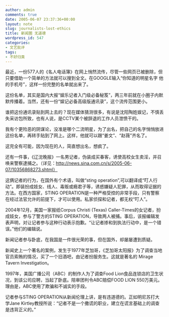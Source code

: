 ```yaml
---
author: admin
comments: true
date: 2005-06-07 23:37:36+00:00
layout: note
slug: journalists-lost-ethics
title: 新闻圈 无道德
wordpress_id: 547
categories:
- 文艺批评
tags:
- 不好归类
---
```


最近，一份577人的《名人电话簿》在网上悄然流传，尽管一些网页已被删除，但只要借助一个简单的方法就可以搜到全文。在GOOGLE输入“你知道的明星名字 他的手机号”，这样一份完整的名单就出来了。

这份名单，其实是国内大报“娱乐记者入门级必备秘笈”，两三年前就在小圈子内默默传播着。当然，还有一份“娱记必备高级版通讯录”，这个流传范围更小。

谁把这份通讯录贴到网上去的？现在媒体猜测很多，有说是沈阳陶姓娱记，不慎丢失采访包所致，也有人说，是CCTV某个被辞退的工作人员泄愤干的。

我有个更险恶的阴谋论，没准是哪个二流明星，为了出名，把自己的名字悄悄放进这份名单，再转手贴到了网上。这样，他就可以跟“姜文”、“赵薇”齐名了。

这完全有可能，因为现在的人，简直想出名，想疯了。

还有一件事，《辽沈晚报》一名男记者，伪装成买春客，诱使高校女生卖淫，并召唤来警察逮捕之。（详见：http://news.sina.com.cn/s/2005-06-07/10356868273.shtml）

这俩记者的行为，在国外有个术语，叫做“sting operation”,可以翻译成“叮人行动”。即装扮成妓女、线人、毒贩或瘾君子等，诱惑嫌疑人犯罪，从而取得证据的方法。在西方国家，STING OPERATION是一种严格受控的非常手段，只有警察在经过法官允许的前提下，才可以使用。私家侦探和记者，都无权“叮人”。

2004年12月，美国一家报纸Corpus Christi (Texas) Caller-Times的女记者，扮成妓女，参与了警方的STING OPERATION，导致两人被捕。事后，该报编辑发表声明，对让记者参与这种行动表示抱歉。“让记者掺和到执法行动中，是一个错误。”他们的编辑说。

新闻记者参与卧底，在我国是一件很光荣的事，但在国外，却屡屡遭到质疑。

新闻史上一个著名的案例，发生于1977年芝加哥，《芝加哥太阳报》为了调查当地官员索贿的情况，买了一个旧酒吧，由记者扮服务生。这就是著名的 Mirage Tavern Investigation。

1997年，美国广播公司（ABC）的制作人为了调查Food Lion食品连锁店的卫生状况，到该公司应聘，当起了卧底。陪审团判令ABC赔偿FOOD LION 550万美元。理由是，ABC使用了欺骗和不诚实的手段。

记者参与STING OPERATION从新闻伦理上讲，是有违道德的。正如明尼苏打大学Jane Kirtley教授所说：“记者不是一个撒谎的职业，建立在谎言基础上的调查是违背正义的。”
